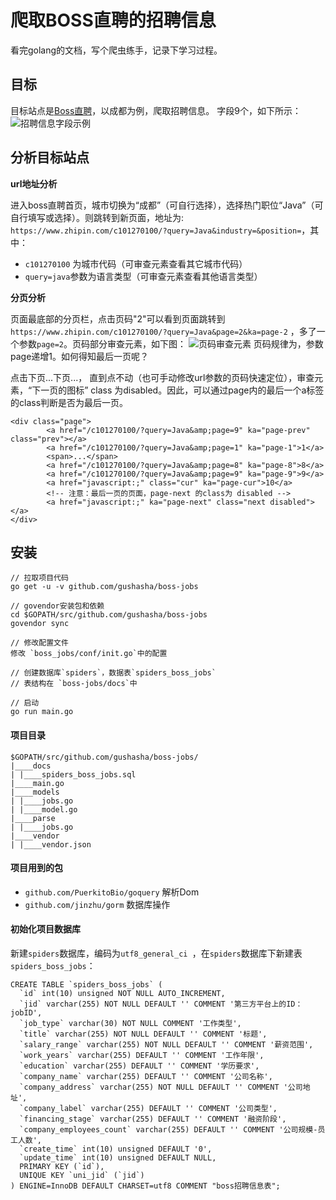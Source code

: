 # 爬取BOSS直聘的招聘信息

看完golang的文档，写个爬虫练手，记录下学习过程。

## 目标
目标站点是[Boss直聘](https://www.zhipin.com/)，以成都为例，爬取招聘信息。
字段9个，如下所示：
![招聘信息字段示例](https://github.com/gushasha/boss-jobs/raw/master/docs/img/job.jpeg)

## 分析目标站点

**url地址分析**

进入boss直聘首页，城市切换为“成都”（可自行选择），选择热门职位“Java”（可自行填写或选择）。则跳转到新页面，地址为: `https://www.zhipin.com/c101270100/?query=Java&industry=&position=`，其中：

* `c101270100` 为城市代码（可审查元素查看其它城市代码）
* `query=java`参数为语言类型（可审查元素查看其他语言类型）

**分页分析**

页面最底部的分页栏，点击页码"2"可以看到页面跳转到`https://www.zhipin.com/c101270100/?query=Java&page=2&ka=page-2` ，多了一个参数`page=2`。页码部分审查元素，如下图：
![页码审查元素](https://github.com/gushasha/boss-jobs/raw/master/docs/img/page.png)
页码规律为，参数page递增1。如何得知最后一页呢？

点击下页...下页...， 直到点不动（也可手动修改url参数的页码快速定位），审查元素，“下一页的图标” class 为disabled。因此，可以通过page内的最后一个a标签的class判断是否为最后一页。

```
<div class="page">
        <a href="/c101270100/?query=Java&amp;page=9" ka="page-prev" class="prev"></a>
        <a href="/c101270100/?query=Java&amp;page=1" ka="page-1">1</a>
        <span>...</span>
        <a href="/c101270100/?query=Java&amp;page=8" ka="page-8">8</a>
        <a href="/c101270100/?query=Java&amp;page=9" ka="page-9">9</a>
        <a href="javascript:;" class="cur" ka="page-cur">10</a>
        <!-- 注意：最后一页的页面，page-next 的class为 disabled -->
        <a href="javascript:;" ka="page-next" class="next disabled"></a>
</div>
```

## 安装

```
// 拉取项目代码
go get -u -v github.com/gushasha/boss-jobs

// govendor安装包和依赖
cd $GOPATH/src/github.com/gushasha/boss-jobs
govendor sync

// 修改配置文件
修改 `boss_jobs/conf/init.go`中的配置

// 创建数据库`spiders`，数据表`spiders_boss_jobs`
// 表结构在 `boss-jobs/docs`中

// 启动
go run main.go

```

#### 项目目录

```
$GOPATH/src/github.com/gushasha/boss-jobs/
|____docs
| |____spiders_boss_jobs.sql
|____main.go
|____models
| |____jobs.go
| |____model.go
|____parse
| |____jobs.go
|____vendor
| |____vendor.json
```

#### 项目用到的包
* `github.com/PuerkitoBio/goquery` 解析Dom
* `github.com/jinzhu/gorm` 数据库操作 


#### 初始化项目数据库
新建`spiders`数据库，编码为`utf8_general_ci `，在`spiders`数据库下新建表`spiders_boss_jobs`：

```
CREATE TABLE `spiders_boss_jobs` (
  `id` int(10) unsigned NOT NULL AUTO_INCREMENT,
  `jid` varchar(255) NOT NULL DEFAULT '' COMMENT '第三方平台上的ID：jobID',
  `job_type` varchar(30) NOT NULL COMMENT '工作类型',
  `title` varchar(255) NOT NULL DEFAULT '' COMMENT '标题',
  `salary_range` varchar(255) NOT NULL DEFAULT '' COMMENT '薪资范围',
  `work_years` varchar(255) DEFAULT '' COMMENT '工作年限',
  `education` varchar(255) DEFAULT '' COMMENT '学历要求',
  `company_name` varchar(255) DEFAULT '' COMMENT '公司名称',
  `company_address` varchar(255) NOT NULL DEFAULT '' COMMENT '公司地址',
  `company_label` varchar(255) DEFAULT '' COMMENT '公司类型',
  `financing_stage` varchar(255) DEFAULT '' COMMENT '融资阶段',
  `company_employees_count` varchar(255) DEFAULT '' COMMENT '公司规模-员工人数',
  `create_time` int(10) unsigned DEFAULT '0',
  `update_time` int(10) unsigned DEFAULT NULL,
  PRIMARY KEY (`id`),
  UNIQUE KEY `uni_jid` (`jid`)
) ENGINE=InnoDB DEFAULT CHARSET=utf8 COMMENT "boss招聘信息表";
```

